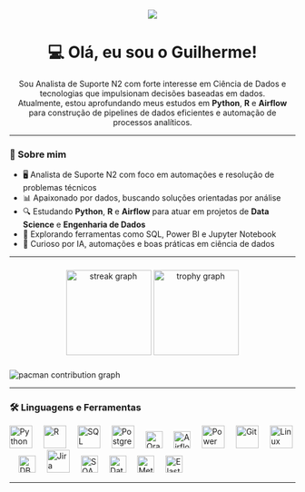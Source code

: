 






###

<div align="center">
  <img src="https://visitor-badge.laobi.icu/badge?page_id=guilhermedovalle&"  />
</div>

###

<h1 align="center">💻 Olá, eu sou o Guilherme!</h1>

<p align="center">
Sou Analista de Suporte N2 com forte interesse em Ciência de Dados e tecnologias que impulsionam decisões baseadas em dados.<br>
Atualmente, estou aprofundando meus estudos em <strong>Python</strong>, <strong>R</strong> e <strong>Airflow</strong> para construção de pipelines de dados eficientes e automação de processos analíticos.
</p>

---

<h3 align="left">🧠 Sobre mim</h3>

<ul>
  <li>🖥️ Analista de Suporte N2 com foco em automações e resolução de problemas técnicos</li>
  <li>📊 Apaixonado por dados, buscando soluções orientadas por análise</li>
  <li>🔍 Estudando <strong>Python</strong>, <strong>R</strong> e <strong>Airflow</strong> para atuar em projetos de <strong>Data Science</strong> e <strong>Engenharia de Dados</strong></li>
  <li>🚀 Explorando ferramentas como SQL, Power BI e Jupyter Notebook</li>
  <li>🧪 Curioso por IA, automações e boas práticas em ciência de dados</li>
</ul>

---
###
<div align="center">
  <img src="https://streak-stats.demolab.com?user=guilhermedovalle&locale=en&mode=daily&theme=dracula&hide_border=false&border_radius=5&order=3" height="150" alt="streak graph"  />
  <img src="https://github-profile-trophy.vercel.app?username=guilhermedovalle&theme=dracula&column=-1&row=1&margin-w=8&margin-h=8&no-bg=false&no-frame=false&order=4" height="150" alt="trophy graph"  />
</div>

###

<picture>
  <source media="(prefers-color-scheme: dark)" srcset="https://raw.githubusercontent.com/guilhermedovalle/guilhermedovalle/output/pacman-contribution-graph-dark.svg">
  <source media="(prefers-color-scheme: light)" srcset="https://raw.githubusercontent.com/guilhermedovalle/guilhermedovalle/output/pacman-contribution-graph.svg">
  <img alt="pacman contribution graph" src="https://raw.githubusercontent.com/guilhermedovalle/guilhermedovalle/output/pacman-contribution-graph.svg">
</picture>


---
###
<h3 align="left">🛠 Linguagens e Ferramentas</h3>

<div align="left">
  <!-- Python -->
  <img src="https://cdn.jsdelivr.net/gh/devicons/devicon/icons/python/python-original.svg" height="40" alt="Python" />
  <img width="12" />
  
  <!-- R -->
  <img src="https://www.r-project.org/logo/Rlogo.svg" height="40" alt="R" />
  <img width="12" />

  <!-- SQL (MySQL genérico) -->
  <img src="https://cdn.jsdelivr.net/gh/devicons/devicon/icons/mysql/mysql-original.svg" height="40" alt="SQL" />
  <img width="12" />

  <!-- PostgreSQL -->
  <img src="https://cdn.jsdelivr.net/gh/devicons/devicon/icons/postgresql/postgresql-original.svg" height="40" alt="PostgreSQL" />
  <img width="12" />

  <!-- Oracle (via Shields.io) -->
  <img src="https://img.shields.io/badge/Oracle-ED1C24?style=for-the-badge&logo=oracle&logoColor=white" height="30" alt="Oracle" />
  <img width="12" />

  <!-- Apache Airflow -->
  <img src="https://img.shields.io/badge/Apache%20Airflow-017CEE?style=for-the-badge&logo=apache-airflow&logoColor=white" height="30" alt="Airflow" />
  <img width="12" />

  <!-- Power BI -->
  <img src="https://img.icons8.com/color/48/000000/power-bi.png" height="40" alt="Power BI" />
  <img width="12" />

  <!-- Git -->
  <img src="https://cdn.jsdelivr.net/gh/devicons/devicon/icons/git/git-original.svg" height="40" alt="Git" />
  <img width="12" />

  <!-- Linux -->
  <img src="https://cdn.jsdelivr.net/gh/devicons/devicon/icons/linux/linux-original.svg" height="40" alt="Linux" />
  <img width="12" />

  <!-- DBeaver -->
  <img src="https://img.shields.io/badge/DBeaver-372923?style=for-the-badge&logo=data&logoColor=white" height="30" alt="DBeaver" />
  <img width="12" />

  <!-- Jira -->
  <img src="https://cdn.jsdelivr.net/gh/devicons/devicon/icons/jira/jira-original.svg" height="40" alt="Jira" />
  <img width="12" />

  <!-- SOAP (badge custom) -->
  <img src="https://img.shields.io/badge/SOAP-007396?style=for-the-badge&logo=w3c&logoColor=white" height="30" alt="SOAP" />
  <img width="12" />

  <!-- Datadog -->
  <img src="https://img.shields.io/badge/Datadog-632CA6?style=for-the-badge&logo=datadog&logoColor=white" height="30" alt="Datadog" />
  <img width="12" />

  <!-- Metabase -->
  <img src="https://img.shields.io/badge/Metabase-509EE3?style=for-the-badge&logo=metabase&logoColor=white" height="30" alt="Metabase" />
  <img width="12" />

  <!-- ElasticSearch -->
  <img src="https://img.shields.io/badge/ElasticSearch-005571?style=for-the-badge&logo=elasticsearch&logoColor=white" height="30" alt="Elasticsearch" />
</div>


---

###
